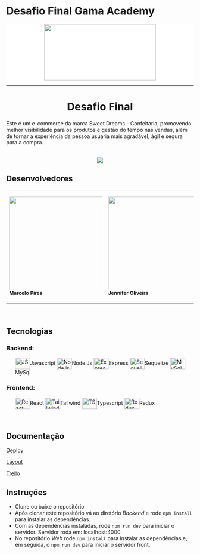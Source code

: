 # Desafio Final Gama Academy
<div style="background-color:white" align="center">
<img src=" https://camo.githubusercontent.com/dda3bbe5c89cc7c9ebdfd3bd1741d0fd2ea13f136f9291c15e1bde2e5fae4a1d/68747470733a2f2f6465736166696f2d66696e616c2d6475736b792e76657263656c2e6170702f6173736574732f6c6f676f2d6c696768742e34613236303136382e706e67" width="300px" height="150" align="center" > 
</div>

<hr> 
<h1 align="center">Desafio Final <br>
    </h1>
    
Este é um e-commerce da marca Sweet Dreams - Confeitaria, promovendo melhor visibilidade para os produtos e gestão do tempo nas vendas, além de tornar a experiência da pessoa usuária mais agradável, ágil e segura para a compra.


<br>
    
<div align="center">
<img src="colocar img" align="center">
</div>
<div align="center">
<img src="" align="center">
</div>



<section class="Designers">
  <h2> Desenvolvedores </h2>

<table>
    <tr>
        <td align=”center”>
            <a href="https://www.linkedin.com/in/marcelopo/">
                <img src="https://avatars.githubusercontent.com/u/119169432?v=4" width="250px">
                    <sub>
                        <b> Marcelo Pires</b>
                    </sub>
            </a>
        </td>

<td align=”center”>
            <a href="https://www.linkedin.com/in/jenniferreiraos/">
                <img src="https://avatars.githubusercontent.com/u/104332662?v=4" width="250px">
                    <sub>
                        <b> Jennifer Oliveira </b>
                    </sub>
            </a>
        </td>
        <td align=”center”>
            <a href="https://github.com/FabioDinizMoura">
                <img src="https://avatars.githubusercontent.com/u/122230967?v=4" width="280px">
                    <sub>
                        <b> Fabio Moura </b>
                    </sub>
            </a>
        </td>
<td align=”center”>
            <a href="https://github.com/FMascena">
                <img src="https://avatars.githubusercontent.com/u/119469019?v=4" width="280px">
                    <sub>
                        <b> Felipe Mascena </b>
                    </sub>
            </a>
        </td>
</table>
</br>
</section>

<section class="tecnologias">
    <h2> Tecnologias </h2>
    <h3>Backend:</h3>
<ul>
   <img align="center" alt="JS" height="30" width="40" src="https://cdn.jsdelivr.net/gh/devicons/devicon/icons/javascript/javascript-original.svg">Javascript
   <img align="center" alt="Node.js" height="30" width="40" src="https://cdn.jsdelivr.net/gh/devicons/devicon/icons/nodejs/nodejs-original.svg">Node.Js
   <img align="center" alt="Express" height="30" width="40" src="https://cdn.jsdelivr.net/gh/devicons/devicon/icons/express/express-original-wordmark.svg">Express
   <img align="center" alt="Sequelize" height="30" width="40" src="https://cdn.jsdelivr.net/gh/devicons/devicon/icons/sequelize/sequelize-original.svg">Sequelize
   <img align="center" alt="MySql" height="30" width="40" src="https://cdn.jsdelivr.net/gh/devicons/devicon/icons/mysql/mysql-original.svg">MySql
</ul>

<h3>Frontend:</h3>
<ul>
    <img align="center" alt="React" height="30" width="40" src="https://cdn.jsdelivr.net/gh/devicons/devicon/icons/react/react-original.svg">React
    <img align="center" alt="Tailwind" height="30" width="40" src="https://cdn.jsdelivr.net/gh/devicons/devicon/icons/tailwindcss/tailwindcss-original-wordmark.svg">Tailwind
    <img align="center" alt="TS" height="30" width="40" src="https://cdn.jsdelivr.net/gh/devicons/devicon/icons/typescript/typescript-original.svg">Typescript
    <img align="center" alt="Redux" height="30" width="40" src="https://cdn.jsdelivr.net/gh/devicons/devicon/icons/redux/redux-original.svg">Redux
</ul>
    

</section>
</br>

<section class="Documentação">

## Documentação
<p> <a href="https://documenter.getpostman.com/view/25858603/2s93sW9Fid "> Deploy </a> </p>
<p> <a href="https://documenter.getpostman.com/view/25858603/2s93sW9Fid> Documentação da API </a></p>
<p> <a href="https://documenter.getpostman.com/view/25858603/2s93sW9Fid > Layout </a></p>
<p> <a href="https://trello.com"> Trello </a></p>
</section>



<section class="Instruções">

## Instruções

- Clone ou baixe o repositório
- Após clonar este repositório vá ao diretório *Backend* e rode `npm install` para instalar as dependências.
- Com as dependências instaladas, rode `npm run dev` para iniciar o servidor. Servidor roda em: localhost:4000.
- No repositório *Web* rode `npm install` para instalar as dependências e, em seguida, o `npm run dev` para iniciar o servidor front.   
</section>
